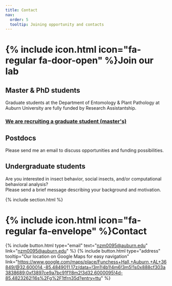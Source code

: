 ```yaml
---
title: Contact
nav:
  order: 5
  tooltip: Joining opportunity and contacts
---
```

# {% include icon.html icon="fa-regular fa-door-open" %}Join our lab
## Master & PhD students
Graduate students at the Department of Entomology & Plant Pathology at Auburn University are fully funded by Research Assistantship. <br>
### **[We are recruiting a graduate student (master's)](https://www.dropbox.com/scl/fi/zf4kdaz232u812o5k8cj9/poster.pdf?rlkey=y7mfwch3qg0cvrzuwqz759cko&dl=0)**
<!-- At this time, Mizumoto-lab is not accepting students. However, if you are very interested in joining the lab in the future. We are happy to start discussing the opportunity beforehand. -->
<!-- We are actively looking for graduate students for Fall 2024!<br> -->
<!-- If you are interested in a graduate student position (master or phd), please send: 1) a cover letter mentioning research interests and research experience (if any), and 2) your CV, to [nzm0095@auburn.edu](mailto:nzm0095@auburn.edu). <br> -->
<!-- **Project** Comparative behavioral analysis of termite and cockroach species to infer the evolutionary origin of nesting and social behavior in termites. See [here](https://www.dropbox.com/scl/fi/i2o5ci6506qb2x6xz5dzs/2024_grad_students.pdf?rlkey=qgw7g301p90h525pgmh3v2th9&dl=0) for more information. -->

## Postdocs
Please send me an email to discuss opportunities and funding possibilities.

## Undergraduate students
Are you interested in insect behavior, social insects, and/or computational behavioral analysis? <br>
Please send a brief message describing your background and motivation. <br>



{% include section.html %}


# {% include icon.html icon="fa-regular fa-envelope" %}Contact
{%
  include button.html
  type="email"
  text="nzm0095@auburn.edu"
  link="nzm0095@auburn.edu"
%}
{%
  include button.html
  type="address"
  tooltip="Our location on Google Maps for easy navigation"
  link="https://www.google.com/maps/place/Funchess+Hall,+Auburn,+AL+36849/@32.600014,-85.4849011,17z/data=!3m1!4b1!4m6!3m5!1s0x888cf303a3838689:0xf3897ce9a7bc91f1!8m2!3d32.6000095!4d-85.4823262!16s%2Fg%2F1tfrn35d?entry=ttu"
%}
